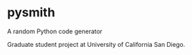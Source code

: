 # pysmith

A random Python code generator

Graduate student project at University of California San Diego.